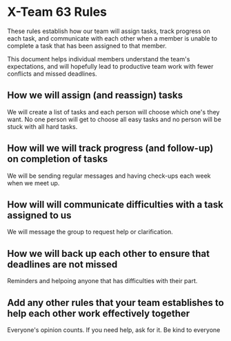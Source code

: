 # X-Team 63 Rules

These rules establish how our team will assign tasks,
track progress on each task, and communicate with each other 
when a member is unable to complete a task that has been assigned to that member.

This document helps individual members understand the team's expectations,
and will hopefully lead to productive team work with fewer conflicts
and missed deadlines.

## How we will assign (and reassign) tasks

We will create a list of tasks and each person will choose which one's they want.
No one person will get to choose all easy tasks and no person will be stuck with all hard tasks.

## How will we will track progress (and follow-up) on completion of tasks

We will be sending regular messages and having check-ups each week when we meet up.

## How will will communicate difficulties with a task assigned to us

We will message the group to request help or clarification.

## How we will back up each other to ensure that deadlines are not missed

Reminders and helpoing anyone that has difficulties with their part.

## Add any other rules that your team establishes to help each other work effectively together

Everyone's opinion counts.
If you need help, ask for it.
Be kind to everyone

